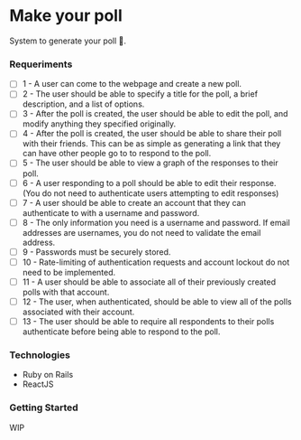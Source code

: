 # Make your poll

System to generate your poll 🚀.

### Requeriments

- [ ] 1 - A user can come to the webpage and create a new poll.
- [ ] 2 - The user should be able to specify a title for the poll, a brief description, and a list of options.
- [ ] 3 - After the poll is created, the user should be able to edit the poll, and modify anything they specified originally.
- [ ] 4 - After the poll is created, the user should be able to share their poll with their friends. This can be as simple as generating a link that they can have other people go to to respond to the poll.
- [ ] 5 - The user should be able to view a graph of the responses to their poll.
- [ ] 6 - A user responding to a poll should be able to edit their response. (You do not need to authenticate users attempting to edit responses)
- [ ] 7 - A user should be able to create an account that they can authenticate to with a username and password.
- [ ] 8 - The only information you need is a username and password. If email addresses are usernames, you do not need to validate the email address.
- [ ] 9 - Passwords must be securely stored.
- [ ] 10 - Rate-limiting of authentication requests and account lockout do not need to be implemented.
- [ ] 11 - A user should be able to associate all of their previously created polls with that account.
- [ ] 12 - The user, when authenticated, should be able to view all of the polls associated with their account.
- [ ] 13 - The user should be able to require all respondents to their polls authenticate before being able to respond to the poll.

### Technologies

- Ruby on Rails
- ReactJS

### Getting Started

WIP
